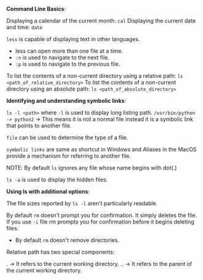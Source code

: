 **Command Line Basics**:

Displaying a calendar of the current month: `cal`
Displaying the current date and time: `date` 

`less` is capable of displaying text in other languages.
- less can open more than one file at a time.
- `:n` is used to navigate to the next file.
- `:p` is used to navigate to the previous file. 


To list the contents of a non-current directory using a relative path: `ls <path_of_relative_directory>`
To list the contents of a non-current directory using an absolute path: `ls <path_of_absolute_directory>`


**Identifying and understanding symbolic links**:

`ls -l <path>` where `-l` is used to display long listing path.
`/usr/bin/python -> python2` -> This means it is not a normal file instead it is a symbolic link that points to another file.

`file` can be used to determine the type of a file.

`symbolic links` are same as shortcut in Windows and Aliases in the MacOS provide a mechanism for referring to another file.

NOTE: By default `ls` ignores any file whose name begins with dot(.)

`ls -a` is used to display the hidden files.


**Using ls with additional options**:

The file sizes reported by `ls -l` aren't particularly readable.

By default `rm` doesn't prompt you for confirmation. It simply deletes the file. If you use `-i` file rm prompts you for confirmation before it begins deleting files.
- By default `rm` doesn't remove directories.

Relative path has two special components:

. -> It refers to the current working directory.
.. -> It refers to the parent of the current working directory.


